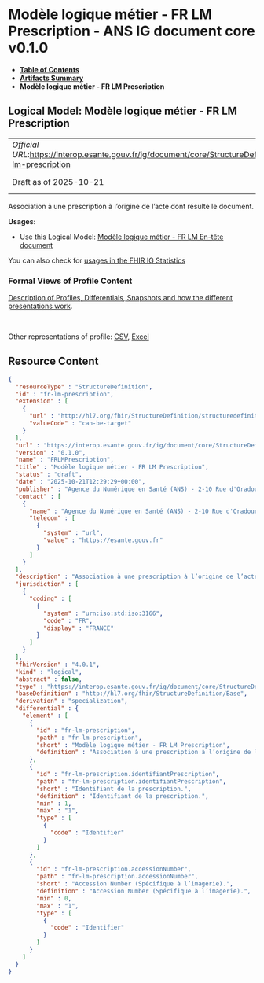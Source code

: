 # Modèle logique métier - FR LM Prescription - ANS IG document core v0.1.0

* [**Table of Contents**](toc.md)
* [**Artifacts Summary**](artifacts.md)
* **Modèle logique métier - FR LM Prescription**

## Logical Model: Modèle logique métier - FR LM Prescription 

| | |
| :--- | :--- |
| *Official URL*:https://interop.esante.gouv.fr/ig/document/core/StructureDefinition/fr-lm-prescription | *Version*:0.1.0 |
| Draft as of 2025-10-21 | *Computable Name*:FRLMPrescription |

 
Association à une prescription à l’origine de l’acte dont résulte le document. 

**Usages:**

* Use this Logical Model: [Modèle logique métier - FR LM En-tête document](StructureDefinition-fr-lm-entete-document.md)

You can also check for [usages in the FHIR IG Statistics](https://packages2.fhir.org/xig/ans.document.fr.core|current/StructureDefinition/fr-lm-prescription)

### Formal Views of Profile Content

 [Description of Profiles, Differentials, Snapshots and how the different presentations work](http://build.fhir.org/ig/FHIR/ig-guidance/readingIgs.html#structure-definitions). 

 

Other representations of profile: [CSV](StructureDefinition-fr-lm-prescription.csv), [Excel](StructureDefinition-fr-lm-prescription.xlsx) 



## Resource Content

```json
{
  "resourceType" : "StructureDefinition",
  "id" : "fr-lm-prescription",
  "extension" : [
    {
      "url" : "http://hl7.org/fhir/StructureDefinition/structuredefinition-type-characteristics",
      "valueCode" : "can-be-target"
    }
  ],
  "url" : "https://interop.esante.gouv.fr/ig/document/core/StructureDefinition/fr-lm-prescription",
  "version" : "0.1.0",
  "name" : "FRLMPrescription",
  "title" : "Modèle logique métier - FR LM Prescription",
  "status" : "draft",
  "date" : "2025-10-21T12:29:29+00:00",
  "publisher" : "Agence du Numérique en Santé (ANS) - 2-10 Rue d'Oradour-sur-Glane, 75015 Paris",
  "contact" : [
    {
      "name" : "Agence du Numérique en Santé (ANS) - 2-10 Rue d'Oradour-sur-Glane, 75015 Paris",
      "telecom" : [
        {
          "system" : "url",
          "value" : "https://esante.gouv.fr"
        }
      ]
    }
  ],
  "description" : "Association à une prescription à l’origine de l’acte dont résulte le document.",
  "jurisdiction" : [
    {
      "coding" : [
        {
          "system" : "urn:iso:std:iso:3166",
          "code" : "FR",
          "display" : "FRANCE"
        }
      ]
    }
  ],
  "fhirVersion" : "4.0.1",
  "kind" : "logical",
  "abstract" : false,
  "type" : "https://interop.esante.gouv.fr/ig/document/core/StructureDefinition/fr-lm-prescription",
  "baseDefinition" : "http://hl7.org/fhir/StructureDefinition/Base",
  "derivation" : "specialization",
  "differential" : {
    "element" : [
      {
        "id" : "fr-lm-prescription",
        "path" : "fr-lm-prescription",
        "short" : "Modèle logique métier - FR LM Prescription",
        "definition" : "Association à une prescription à l’origine de l’acte dont résulte le document."
      },
      {
        "id" : "fr-lm-prescription.identifiantPrescription",
        "path" : "fr-lm-prescription.identifiantPrescription",
        "short" : "Identifiant de la prescription.",
        "definition" : "Identifiant de la prescription.",
        "min" : 1,
        "max" : "1",
        "type" : [
          {
            "code" : "Identifier"
          }
        ]
      },
      {
        "id" : "fr-lm-prescription.accessionNumber",
        "path" : "fr-lm-prescription.accessionNumber",
        "short" : "Accession Number (Spécifique à l’imagerie).",
        "definition" : "Accession Number (Spécifique à l’imagerie).",
        "min" : 0,
        "max" : "1",
        "type" : [
          {
            "code" : "Identifier"
          }
        ]
      }
    ]
  }
}

```
